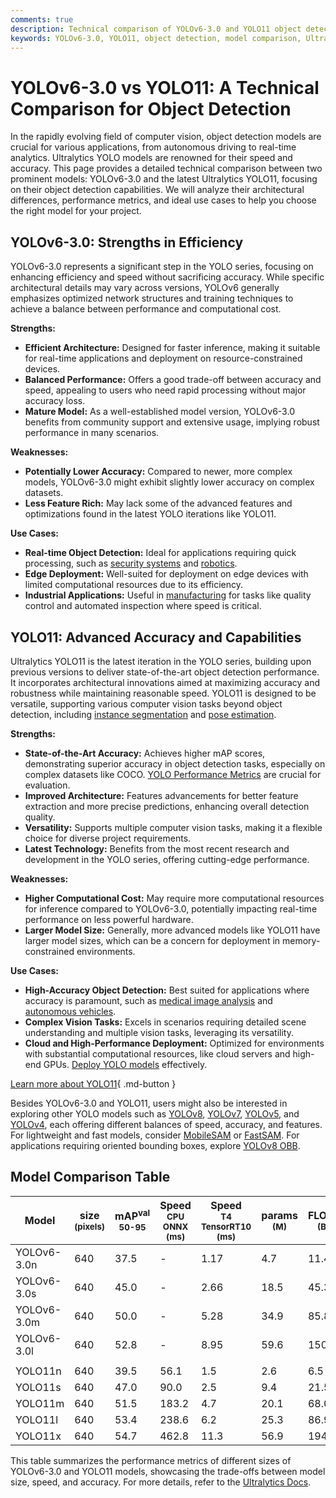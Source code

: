 ```yaml
---
comments: true
description: Technical comparison of YOLOv6-3.0 and YOLO11 object detection models, including architecture, performance, and use cases.
keywords: YOLOv6-3.0, YOLO11, object detection, model comparison, Ultralytics, computer vision, AI
---
```


# YOLOv6-3.0 vs YOLO11: A Technical Comparison for Object Detection

<script async src="https://cdn.jsdelivr.net/npm/chart.js@3.9.1/dist/chart.min.js"></script>
<script defer src="../../javascript/benchmark.js"></script>

<canvas id="modelComparisonChart" width="1024" height="400" active-models='["YOLOv6-3.0", "YOLO11"]'></canvas>

In the rapidly evolving field of computer vision, object detection models are crucial for various applications, from autonomous driving to real-time analytics. Ultralytics YOLO models are renowned for their speed and accuracy. This page provides a detailed technical comparison between two prominent models: YOLOv6-3.0 and the latest Ultralytics YOLO11, focusing on their object detection capabilities. We will analyze their architectural differences, performance metrics, and ideal use cases to help you choose the right model for your project.

## YOLOv6-3.0: Strengths in Efficiency

YOLOv6-3.0 represents a significant step in the YOLO series, focusing on enhancing efficiency and speed without sacrificing accuracy. While specific architectural details may vary across versions, YOLOv6 generally emphasizes optimized network structures and training techniques to achieve a balance between performance and computational cost.

**Strengths:**

- **Efficient Architecture:** Designed for faster inference, making it suitable for real-time applications and deployment on resource-constrained devices.
- **Balanced Performance:** Offers a good trade-off between accuracy and speed, appealing to users who need rapid processing without major accuracy loss.
- **Mature Model:** As a well-established model version, YOLOv6-3.0 benefits from community support and extensive usage, implying robust performance in many scenarios.

**Weaknesses:**

- **Potentially Lower Accuracy:** Compared to newer, more complex models, YOLOv6-3.0 might exhibit slightly lower accuracy on complex datasets.
- **Less Feature Rich:** May lack some of the advanced features and optimizations found in the latest YOLO iterations like YOLO11.

**Use Cases:**

- **Real-time Object Detection:** Ideal for applications requiring quick processing, such as [security systems](https://www.ultralytics.com/blog/computer-vision-for-theft-prevention-enhancing-security) and [robotics](https://www.ultralytics.com/glossary/robotics).
- **Edge Deployment:** Well-suited for deployment on edge devices with limited computational resources due to its efficiency.
- **Industrial Applications:** Useful in [manufacturing](https://www.ultralytics.com/solutions/ai-in-manufacturing) for tasks like quality control and automated inspection where speed is critical.

## YOLO11: Advanced Accuracy and Capabilities

Ultralytics YOLO11 is the latest iteration in the YOLO series, building upon previous versions to deliver state-of-the-art object detection performance. It incorporates architectural innovations aimed at maximizing accuracy and robustness while maintaining reasonable speed. YOLO11 is designed to be versatile, supporting various computer vision tasks beyond object detection, including [instance segmentation](https://www.ultralytics.com/glossary/instance-segmentation) and [pose estimation](https://docs.ultralytics.com/tasks/pose/).

**Strengths:**

- **State-of-the-Art Accuracy:** Achieves higher mAP scores, demonstrating superior accuracy in object detection tasks, especially on complex datasets like COCO. [YOLO Performance Metrics](https://docs.ultralytics.com/guides/yolo-performance-metrics/) are crucial for evaluation.
- **Improved Architecture:** Features advancements for better feature extraction and more precise predictions, enhancing overall detection quality.
- **Versatility:** Supports multiple computer vision tasks, making it a flexible choice for diverse project requirements.
- **Latest Technology:** Benefits from the most recent research and development in the YOLO series, offering cutting-edge performance.

**Weaknesses:**

- **Higher Computational Cost:** May require more computational resources for inference compared to YOLOv6-3.0, potentially impacting real-time performance on less powerful hardware.
- **Larger Model Size:** Generally, more advanced models like YOLO11 have larger model sizes, which can be a concern for deployment in memory-constrained environments.

**Use Cases:**

- **High-Accuracy Object Detection:** Best suited for applications where accuracy is paramount, such as [medical image analysis](https://www.ultralytics.com/glossary/medical-image-analysis) and [autonomous vehicles](https://www.ultralytics.com/solutions/ai-in-self-driving).
- **Complex Vision Tasks:** Excels in scenarios requiring detailed scene understanding and multiple vision tasks, leveraging its versatility.
- **Cloud and High-Performance Deployment:** Optimized for environments with substantial computational resources, like cloud servers and high-end GPUs. [Deploy YOLO models](https://docs.ultralytics.com/guides/model-deployment-options/) effectively.

[Learn more about YOLO11](https://docs.ultralytics.com/models/yolo11/){ .md-button }

Besides YOLOv6-3.0 and YOLO11, users might also be interested in exploring other YOLO models such as [YOLOv8](https://docs.ultralytics.com/models/yolov8/), [YOLOv7](https://docs.ultralytics.com/models/yolov7/), [YOLOv5](https://docs.ultralytics.com/models/yolov5/), and [YOLOv4](https://docs.ultralytics.com/models/yolov4/), each offering different balances of speed, accuracy, and features. For lightweight and fast models, consider [MobileSAM](https://docs.ultralytics.com/models/mobile-sam/) or [FastSAM](https://docs.ultralytics.com/models/fast-sam/). For applications requiring oriented bounding boxes, explore [YOLOv8 OBB](https://docs.ultralytics.com/tasks/obb/).

## Model Comparison Table

| Model       | size<br><sup>(pixels) | mAP<sup>val<br>50-95 | Speed<br><sup>CPU ONNX<br>(ms) | Speed<br><sup>T4 TensorRT10<br>(ms) | params<br><sup>(M) | FLOPs<br><sup>(B) |
| ----------- | --------------------- | -------------------- | ------------------------------ | ----------------------------------- | ------------------ | ----------------- |
| YOLOv6-3.0n | 640                   | 37.5                 | -                              | 1.17                                | 4.7                | 11.4              |
| YOLOv6-3.0s | 640                   | 45.0                 | -                              | 2.66                                | 18.5               | 45.3              |
| YOLOv6-3.0m | 640                   | 50.0                 | -                              | 5.28                                | 34.9               | 85.8              |
| YOLOv6-3.0l | 640                   | 52.8                 | -                              | 8.95                                | 59.6               | 150.7             |
|             |                       |                      |                                |                                     |                    |                   |
| YOLO11n     | 640                   | 39.5                 | 56.1                           | 1.5                                 | 2.6                | 6.5               |
| YOLO11s     | 640                   | 47.0                 | 90.0                           | 2.5                                 | 9.4                | 21.5              |
| YOLO11m     | 640                   | 51.5                 | 183.2                          | 4.7                                 | 20.1               | 68.0              |
| YOLO11l     | 640                   | 53.4                 | 238.6                          | 6.2                                 | 25.3               | 86.9              |
| YOLO11x     | 640                   | 54.7                 | 462.8                          | 11.3                                | 56.9               | 194.9             |

This table summarizes the performance metrics of different sizes of YOLOv6-3.0 and YOLO11 models, showcasing the trade-offs between model size, speed, and accuracy. For more details, refer to the [Ultralytics Docs](https://docs.ultralytics.com/guides/).
